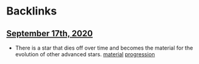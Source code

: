 
# Backlinks
## [September 17th, 2020](<September 17th, 2020.md>)
-  There is a star that dies off over time and becomes the material for the evolution of other advanced stars. [material](<material.md>) [progression](<progression.md>)

